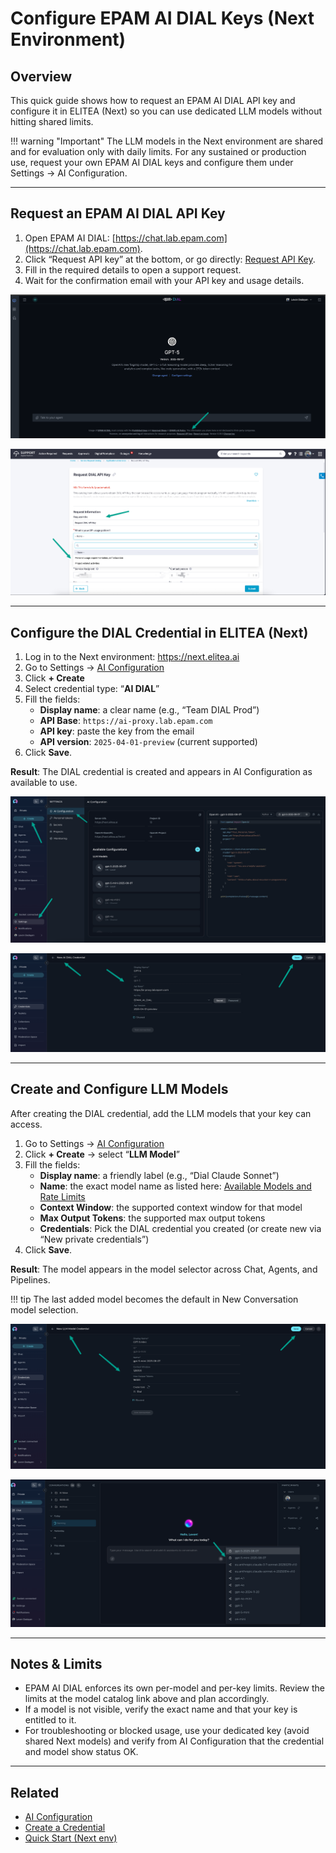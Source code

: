 # Configure EPAM AI DIAL Keys (Next Environment)

## Overview
This quick guide shows how to request an EPAM AI DIAL API key and configure it in ELITEA (Next) so you can use dedicated LLM models without hitting shared limits.

!!! warning "Important"
    The LLM models in the Next environment are shared and for evaluation only with daily limits. For any sustained or production use, request your own EPAM AI DIAL keys and configure them under Settings → AI Configuration.

---

## Request an EPAM AI DIAL API Key
1. Open EPAM AI DIAL: [https://chat.lab.epam.com](https://chat.lab.epam.com).
2. Click “Request API key” at the bottom, or go directly: [Request API Key](https://support.epam.com/ess?id=sc_cat_item&table=sc_cat_item&sys_id=910603f1c3789e907509583bb001310c).
3. Fill in the required details to open a support request.
4. Wait for the confirmation email with your API key and usage details.

![Dial Home Page](../img/getting-started/configure-epam-ai-dial-key/Dial-home-page.png)

![Dial Key Request Form](../img/getting-started/configure-epam-ai-dial-key/Dial-key-request-form.png)

---

## Configure the DIAL Credential in ELITEA (Next)
1. Log in to the Next environment: https://next.elitea.ai
2. Go to Settings → [AI Configuration](../menus/settings/ai-configuration.md)
3. Click **+ Create**
4. Select credential type: “**AI DIAL**”
5. Fill the fields:
    - **Display name**: a clear name (e.g., “Team DIAL Prod”)
    - **API Base**: `https://ai-proxy.lab.epam.com`
    - **API key**: paste the key from the email
    - **API version**: `2025-04-01-preview` (current supported)
6. Click **Save**.

**Result**: The DIAL credential is created and appears in AI Configuration as available to use.

![AI Configuration](../img/getting-started/configure-epam-ai-dial-key/AI-configuration-page.png)

![AI Dial Credential Form](../img/getting-started/configure-epam-ai-dial-key/AI-Dial-credential-form.png)

---

## Create and Configure LLM Models
After creating the DIAL credential, add the LLM models that your key can access.

1. Go to Settings → [AI Configuration](../menus/settings/ai-configuration.md)
2. Click **+ Create** → select “**LLM Model**”
3. Fill the fields:
      - **Display name**: a friendly label (e.g., “Dial Claude Sonnet”)
      - **Name**: the exact model name as listed here: [Available Models and Rate Limits](https://kb.epam.com/display/EPMGPT/Personal+API+Keys%3A+Available+Models+and+Rate+Limits)
      - **Context Window**: the supported context window for that model
      - **Max Output Tokens**: the supported max output tokens
      - **Credentials**: Pick the DIAL credential you created (or create new via “New private credentials”)
4. Click **Save**.

**Result**: The model appears in the model selector across Chat, Agents, and Pipelines.

!!! tip
    The last added model becomes the default in New Conversation model selection.

![LLM-model-creation-form](../img/getting-started/configure-epam-ai-dial-key/LLM-model-creation-form.png)

![LLM-model-visible-in-new-conversation](../img/getting-started/configure-epam-ai-dial-key/LLM-model-visible-in-new-conversation.png)

---

## Notes & Limits
- EPAM AI DIAL enforces its own per-model and per-key limits. Review the limits at the model catalog link above and plan accordingly.
- If a model is not visible, verify the exact name and that your key is entitled to it.
- For troubleshooting or blocked usage, use your dedicated key (avoid shared Next models) and verify from AI Configuration that the credential and model show status OK.

---

## Related
- [AI Configuration](../menus/settings/ai-configuration.md)
- [Create a Credential](./create-credential.md)
- [Quick Start (Next env)](./next-quick-start.md)
